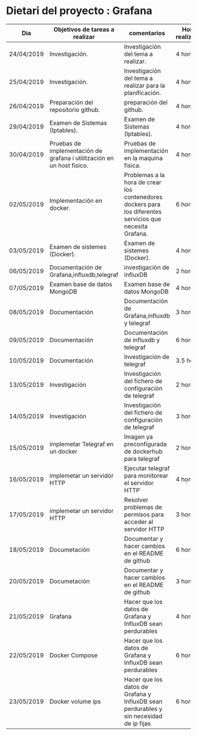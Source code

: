 # Dietari del proyecto : Grafana

Dia | Objetivos de tareas a realizar | comentarios | Horas realizadas
----|--------------------------------|------------|------------------
24/04/2019 | Investigación. | Investigación del tema a realizar. | 4 hores.
25/04/2019 | Investigación. | Investigación del tema a realizar para la planificación. | 4 hores.
26/04/2019 | Preparación del repositorio github. | preparación del github.  | 4 hores.
29/04/2019 | Examen de Sistemas (Iptables). | Examen de Sistemas (Iptables). | 4 hores.
30/04/2019 | Pruebas de implementación de grafana i utilitzación en un host fisico. | Pruebas de implementación en la maquina fisica. | 4 hores.
02/05/2019 | Implementación en docker. | Problemas a la hora de crear los contenedores dockers para los diferentes servicios que necesita Grafana. | 6 hores.
03/05/2019 | Examen de sistemes (Docker). | Examen de sistemes (Docker). | 4 hores.
06/05/2019 | Documentación de Grafana,influxdb,telegraf | investigación de influxDB | 2 hores.
07/05/2019 | Examen base de datos MongoDB | Examen base de datos MongoDB | 4 hores.
08/05/2019 | Documentación | Documentación de Grafana,influxdb y telegraf | 3 hores.
09/05/2019 | Documentación | Documentación de influxdb y telegraf | 6 hores.
10/05/2019 | Documentación | Investigación de telegraf | 3.5 hores.
13/05/2019 | Investigación | Investigación del fichero de configuración de telegraf | 2 hores.
14/05/2019 | Investigación | Investigación del fichero de configuración de telegraf | 3 hores.
15/05/2019 | implemetar Telegraf en un docker | Imagen ya preconfigurada de dockerhub para telegraf  | 2 hores.
16/05/2019 | implemetar un servidor HTTP  | Ejecutar telegraf para monitorear el servidor HTTP  | 4 hores.
17/05/2019 | implemetar un servidor HTTP  | Resolver problemas de permisos para acceder al servidor HTTP  | 3 hores.
18/05/2019 | Documetación  | Documentar y hacer cambios en el README de github  | 6 hores.
20/05/2019 | Documetación  | Documentar y hacer cambios en el README de github  | 3 hores.
21/05/2019 | Grafana  | Hacer que los datos de Grafana y InfluxDB sean perdurables  | 4 hores.
22/05/2019 | Docker Compose  | Hacer que los datos de Grafana y InfluxDB sean perdurables  | 6 hores.
23/05/2019 | Docker volume ips  | Hacer que los datos de Grafana y InfluxDB sean perdurables y sin necesidad de ip fijas  | 6 hores.
